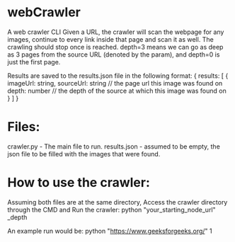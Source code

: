 # webCrawler
A web crawler CLI
Given a URL, the crawler will scan the webpage for any images, continue to every link inside that page and scan it as well. 
The crawling should stop once <depth> is reached. depth=3 means we can go as deep as 3 pages from the source URL (denoted by the <url> param), and depth=0 
is just the first page. 

Results are saved to the results.json file in the following format:
{
	results: [
		{
			imageUrl: string,
			sourceUrl: string // the page url this image was found on
			depth: number // the depth of the source at which this image was found on
		}
	]
}


# Files:
crawler.py - The main file to run.
results.json - assumed to be empty, the json file to be filled with the images that were found.

# How to use the crawler:
Assuming both files are at the same directory,
Access the crawler directory through the CMD and Run the crawler:
   python "your_starting_node_url" _depth

 An example run would be: python "https://www.geeksforgeeks.org/" 1
  



